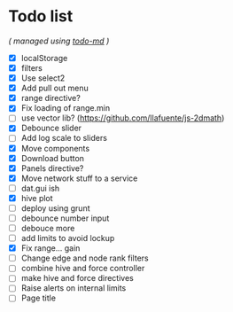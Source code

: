 # Todo list

_\( managed using [todo-md](https://github.com/Hypercubed/todo-md) \)_

- [x] localStorage
- [x] filters
- [x] Use select2
- [x] Add pull out menu
- [x] range directive?
- [x] Fix loading of range.min
- [ ] use vector lib?  (https://github.com/llafuente/js-2dmath)
- [x] Debounce slider
- [ ] Add log scale to sliders
- [x] Move components
- [x] Download button
- [x] Panels directive?
- [x] Move network stuff to a service
- [ ] dat.gui ish
- [x] hive plot
- [ ] deploy using grunt
- [ ] debounce number input
- [ ] debouce more
- [ ] add limits to avoid lockup
- [x] Fix range... gain
- [ ] Change edge and node rank filters
- [ ] combine hive and force controller
- [ ] make hive and force directives
- [ ] Raise alerts on internal limits
- [ ] Page title